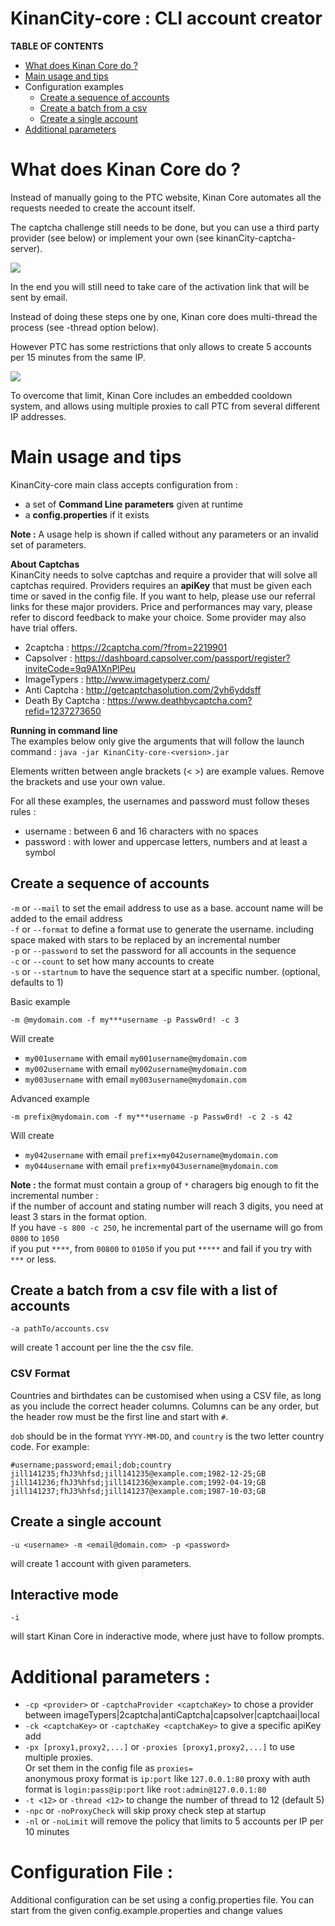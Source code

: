 # KinanCity-core : CLI account creator

**TABLE OF CONTENTS**

- [What does Kinan Core do ?](#what-does-kinan-core-do)
- [Main usage and tips](#main-usage-and-tips)
- Configuration examples
  - [Create a sequence of accounts](#create-a-sequence-of-accounts)
  - [Create a batch from a csv](#create-a-batch-from-a-csv)
  - [Create a single account](#create-a-single-account)
- [Additional parameters](#additional-parameters)

# What does Kinan Core do ?

Instead of manually going to the PTC website, Kinan Core automates all the requests needed to create the account itself.

The captcha challenge still needs to be done, but you can use a third party provider (see below) or implement your own (see kinanCity-captcha-server).

![](../docs/1_KinanCore.png)

In the end you will still need to take care of the activation link that will be sent by email.

Instead of doing these steps one by one, Kinan core does multi-thread the process (see -thread option below).

However PTC has some restrictions that only allows to create 5 accounts per 15 minutes from the same IP. 

![](../docs/2_IPrestrictions.png)

To overcome that limit, Kinan Core includes an embedded cooldown system, and allows using multiple proxies to call PTC from several different IP addresses.

# Main usage and tips

KinanCity-core main class accepts configuration from :
- a set of **Command Line parameters** given at runtime
- a **config.properties** if it exists

**Note :**  A usage help is shown if called without any parameters or an invalid set of parameters.

**About Captchas**  
KinanCity needs to solve captchas and require a provider that will solve all captchas required. Providers requires an **apiKey** that must be given each time or saved in the config file. If you want to help, please use our referral links for these major providers. Price and performances may vary, please refer to discord feedback to make your choice. Some provider may also have trial offers.
- 2captcha : https://2captcha.com/?from=2219901
- Capsolver : https://dashboard.capsolver.com/passport/register?inviteCode=9q9A1XnPlPeu
- ImageTypers : http://www.imagetyperz.com/
- Anti Captcha : http://getcaptchasolution.com/2yh6yddsff
- Death By Captcha : https://www.deathbycaptcha.com?refid=1237273650


**Running in command line**  
The examples below only give the arguments that will follow the launch command : `java -jar KinanCity-core-<version>.jar`

Elements written between angle brackets (< >) are example values. Remove the brackets and use your own value.

For all these examples, the usernames and password must follow theses rules :  
- username : between 6 and 16 characters with no spaces
- password : with lower and uppercase letters, numbers and at least a symbol

## Create a sequence of accounts

`-m` or `--mail` to set the email address to use as a base. account name will be added to the email address  
`-f` or `--format` to define a format use to generate the username. including space maked with stars to be replaced by an incremental number  
`-p` or `--password` to set the password for all accounts in the sequence  
`-c` or `--count` to set how many accounts to create  
`-s` or `--startnum` to have the sequence start at a specific number. (optional, defaults to 1)  

Basic example

`-m @mydomain.com -f my***username -p Passw0rd! -c 3`  

Will create

* `my001username` with email `my001username@mydomain.com`
* `my002username` with email `my002username@mydomain.com`
* `my003username` with email `my003username@mydomain.com`

Advanced example

`-m prefix@mydomain.com -f my***username -p Passw0rd! -c 2 -s 42`  

Will create

* `my042username` with email `prefix+my042username@mydomain.com`
* `my044username` with email `prefix+my043username@mydomain.com`


**Note :** the format must contain a group of `*` charagers big enough to fit the incremental number :  
if the number of account and stating number will reach 3 digits, you need at least 3 stars in the format option.  
If you have `-s 800 -c 250`, he incremental part of the username will go from `0800` to `1050`  
if you put `****`, from `00800` to `01050` if you put `*****` 
and fail if you try with `***` or less.

## Create a batch from a csv file with a list of accounts

`-a pathTo/accounts.csv`

will create 1 account per line the the csv file.

### CSV Format

Countries and birthdates can be customised when using a CSV file, as long as you include the correct header columns. Columns can be any order, but the header row must be the first line and start with `#`.

`dob` should be in the format `YYYY-MM-DD`, and `country` is the two letter country code. For example:

```csv
#username;password;email;dob;country
jill141235;fhJ3%hfsd;jill141235@example.com;1982-12-25;GB
jill141236;fhJ3%hfsd;jill141236@example.com;1992-04-19;GB
jill141237;fhJ3%hfsd;jill141237@example.com;1987-10-03;GB
```


## Create a single account

`-u <username> -m <email@domain.com> -p <password>`

will create 1 account with given parameters.

## Interactive mode

`-i`

will start Kinan Core in inderactive mode, where just have to follow prompts.

# Additional parameters :

* `-cp <provider>` or `-captchaProvider <captchaKey>` to chose a provider between imageTypers|2captcha|antiCaptcha|capsolver|captchaai|local
* `-ck <captchaKey>` or `-captchaKey <captchaKey>` to give a specific apiKey add
* `-px [proxy1,proxy2,...]` or `-proxies [proxy1,proxy2,...]` to use multiple proxies.  
Or set them in the config file as `proxies=`  
anonymous proxy format is `ip:port` like `127.0.0.1:80`
proxy with auth format is `login:pass@ip:port` like `root:admin@127.0.0.1:80`
* `-t <12>` or `-thread <12>` to change the number of thread to 12 (default 5)
* `-npc` or `-noProxyCheck` will skip proxy check step at startup
* `-nl` or `-noLimit` will remove the policy that limits to 5 accounts per IP per 10 minutes

# Configuration File :
Additional configuration can be set using a config.properties file. You can start from the given config.example.properties and change values

